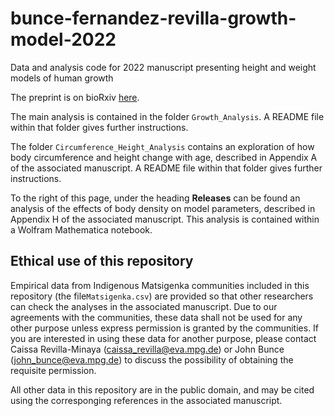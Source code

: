 # bunce-fernandez-revilla-growth-model-2022
Data and analysis code for 2022 manuscript presenting height and weight models of human growth

The preprint is on bioRxiv [here](https://www.biorxiv.org/content/10.1101/2022.10.10.511559v1).

The main analysis is contained in the folder ``Growth_Analysis``. A README file within that folder gives further instructions.

The folder ``Circumference_Height_Analysis`` contains an exploration of how body circumference and height change with age, described in Appendix A of the associated manuscript. A README file within that folder gives further instructions.

To the right of this page, under the heading **Releases** can be found an analysis of the effects of body density on model parameters, described in Appendix H of the associated manuscript. This analysis is contained within a Wolfram Mathematica notebook.

## Ethical use of this repository

Empirical data from Indigenous Matsigenka communities included in this repository (the file``Matsigenka.csv``) are provided so that other researchers can check the analyses in the associated manuscript. Due to our agreements with the communities, these data shall not be used for any other purpose unless express permission is granted by the communities. If you are interested in using these data for another purpose, please contact Caissa Revilla-Minaya (caissa_revilla@eva.mpg.de) or John Bunce (john_bunce@eva.mpg.de) to discuss the possibility of obtaining the requisite permission.

All other data in this repository are in the public domain, and may be cited using the corresponging references in the associated manuscript. 

